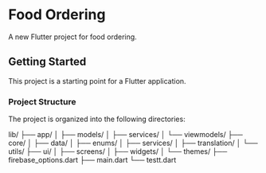 # Food Ordering

A new Flutter project for food ordering.

## Getting Started

This project is a starting point for a Flutter application.

### Project Structure

The project is organized into the following directories:

lib/
├── app/
│   ├── models/
│   ├── services/
│   └── viewmodels/
├── core/
│   ├── data/
│   ├── enums/
│   ├── services/
│   ├── translation/
│   └── utils/
├── ui/
│   ├── screens/
│   ├── widgets/
│   └── themes/
├── firebase_options.dart
├── main.dart
└── testt.dart
